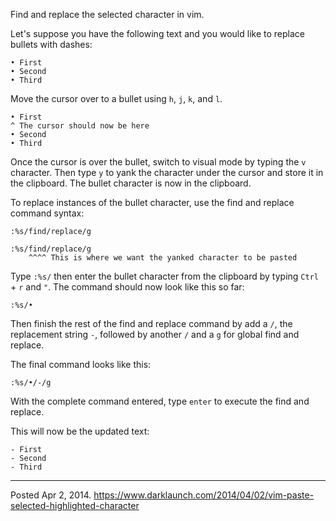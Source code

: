 Find and replace the selected character in vim.

Let's suppose you have the following text and you would like to replace bullets with dashes:

```
• First
• Second
• Third
```

Move the cursor over to a bullet using `h`, `j`, `k`, and `l`.

```
• First
^ The cursor should now be here
• Second
• Third
```

Once the cursor is over the bullet, switch to visual mode by typing the `v` character. Then type `y` to yank the character under the cursor and store it in the clipboard. The bullet character is now in the clipboard.

To replace instances of the bullet character, use the find and replace command syntax:

```
:%s/find/replace/g
```

```
:%s/find/replace/g
    ^^^^ This is where we want the yanked character to be pasted
```

Type `:%s/` then enter the bullet character from the clipboard by typing `Ctrl` + `r` and `"`. The command should now look like this so far:

```
:%s/•
```

Then finish the rest of the find and replace command by add a `/`, the replacement string `-`, followed by another `/` and a `g` for global find and replace.

The final command looks like this:

```
:%s/•/-/g
```

With the complete command entered, type `enter` to execute the find and replace.

This will now be the updated text:

```
- First
- Second
- Third
```

---

Posted Apr 2, 2014.
https://www.darklaunch.com/2014/04/02/vim-paste-selected-highlighted-character